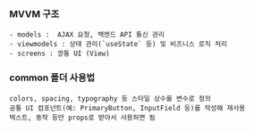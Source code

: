 ### MVVM 구조
```
- models :  AJAX 요청, 백엔드 API 통신 관리
- viewmodels : 상태 관리(`useState` 등) 및 비즈니스 로직 처리
- screens : 깡통 UI (View)
```

### common 폴더 사용법
```
colors, spacing, typography 등 스타일 상수를 변수로 정의
공통 UI 컴포넌트(예: PrimaryButton, InputField 등)를 작성해 재사용
텍스트, 동작 등만 props로 받아서 사용하면 됨
```
